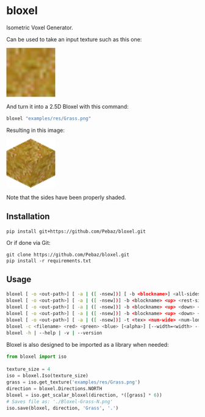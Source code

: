 # bloxel
Isometric Voxel Generator.

Can be used to take an input texture such as this one:

<img src="examples/res/Grass.png" width=128>



And turn it into a 2.5D Bloxel with this command:

```sh
bloxel "examples/res/Grass.png"
```

Resulting in this image:

<img src="examples/single-out/Bloxel-Grass-N.png" width=128>

Note that the sides have been properly shaded.

## Installation

```
pip install git+https://github.com/Pebaz/bloxel.git
```

Or if done via Git:

```
git clone https://github.com/Pebaz/bloxel.git
pip install -r requirements.txt
```





## Usage

```sh
bloxel [ -o <out-path>] [ -a | ([ -nsew])] [ -b <blockname>] <all-sides>
bloxel [ -o <out-path>] [ -a | ([ -nsew])] -b <blockname> <up> <rest-sides>
bloxel [ -o <out-path>] [ -a | ([ -nsew])] -b <blockname> <up> <down> <rest-sides>
bloxel [ -o <out-path>] [ -a | ([ -nsew])] -b <blockname> <up> <down> <left> <right> <front> <back>
bloxel [ -o <out-path>] [ -a | ([ -nsew])] -t <tex> <num-wide> <num-long> [<block-file>]
bloxel -c <filename> <red> <green> <blue> [<alpha>] [--width=<width> --height=<height>]
bloxel -h | --help | -v | --version
```

Bloxel is also designed to be imported as a library when needed:

```python
from bloxel import iso

texture_size = 4
iso = bloxel.Iso(texture_size)
grass = iso.get_texture('examples/res/Grass.png')
direction = bloxel.Directions.NORTH
bloxel = iso.get_scalar_bloxel(direction, *([grass] * 6))
# Saves file as: './Bloxel-Grass-N.png'
iso.save(bloxel, direction, 'Grass', '.')
```

